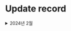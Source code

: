 # Update record

<details>
 <summary> 2024년 2월 </summary>
    The repository was created for management. Previous materials have been added.
    
    
    - GitTeamProject, MiniHomepage, WebHosting  
    

    ⌨️ monthly coding
    - rockScissorsPaperWithAndroid.html
    - hero_animation.html
    - stopwatch.html
    - calendar.html
    - movie_gallery.html
</details>